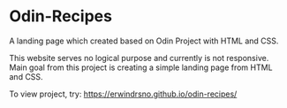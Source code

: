 # Odin-Recipes
A landing page which created based on Odin Project with HTML and CSS.

This website serves no logical purpose and currently is not responsive. Main goal from this project is creating a simple landing page from HTML and CSS.

To view project, try: https://erwindrsno.github.io/odin-recipes/

